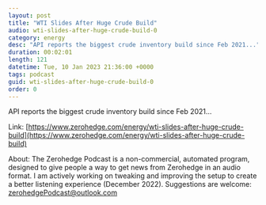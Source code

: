 ```yaml
---
layout: post
title: "WTI Slides After Huge Crude Build"
audio: wti-slides-after-huge-crude-build-0
category: energy
desc: "API reports the biggest crude inventory build since Feb 2021..."
duration: 00:02:01
length: 121
datetime: Tue, 10 Jan 2023 21:36:00 +0000
tags: podcast
guid: wti-slides-after-huge-crude-build-0
order: 0
---
```

API reports the biggest crude inventory build since Feb 2021...

Link: [https://www.zerohedge.com/energy/wti-slides-after-huge-crude-build](https://www.zerohedge.com/energy/wti-slides-after-huge-crude-build)

About: The Zerohedge Podcast is a non-commercial, automated program, designed to give people a way to get news from Zerohedge in an audio format.  I am actively working on tweaking and improving the setup to create a better listening experience (December 2022).  Suggestions are welcome: [zerohedgePodcast@outlook.com](mailto:zerohedgePodcast@outlook.com)